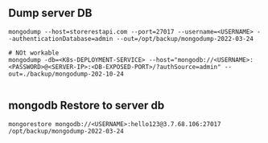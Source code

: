 ## Dump server DB

```shell
mongodump --host=storerestapi.com --port=27017 --username=<USERNAME> --authenticationDatabase=admin --out=/opt/backup/mongodump-2022-03-24

# NOt workable
mongodump -db=<K8s-DEPLOYMENT-SERVICE> --host="mongodb://<USERNAME>:<PASSWORD>@<SERVER-IP>:<DB-EXPOSED-PORT>/?authSource=admin" --out=./backup/mongodump-202-10-24


```
## mongodb Restore to server db

```shell
mongorestore mongodb://<USERNAME>:hello123@3.7.68.106:27017 /opt/backup/mongodump-2022-03-24
```
